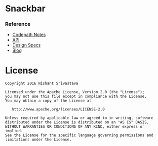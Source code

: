# Snackbar


### Reference

+ [Codepath Notes](https://guides.codepath.com/android/Displaying-the-Snackbar)
+ [API](https://developer.android.com/reference/android/support/design/widget/Snackbar.html)
+ [Design Specs](https://www.google.com/design/spec/components/snackbars-toasts.html)
+ [Blog](https://medium.com/google-developers/snackbar-the-appropriate-interruption-ceb54d9be583#.nry8g8o3t)


License
=======

    Copyright 2016 Nishant Srivastava

    Licensed under the Apache License, Version 2.0 (the "License");
    you may not use this file except in compliance with the License.
    You may obtain a copy of the License at

       http://www.apache.org/licenses/LICENSE-2.0

    Unless required by applicable law or agreed to in writing, software
    distributed under the License is distributed on an "AS IS" BASIS,
    WITHOUT WARRANTIES OR CONDITIONS OF ANY KIND, either express or implied.
    See the License for the specific language governing permissions and
    limitations under the License.
